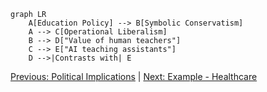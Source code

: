```mermaid
graph LR
    A[Education Policy] --> B[Symbolic Conservatism]
    A --> C[Operational Liberalism]
    B --> D["Value of human teachers"]
    C --> E["AI teaching assistants"]
    D -->|Contrasts with| E
```
[Previous: Political Implications](05_political_implications.md) | [Next: Example - Healthcare](07_example_healthcare.md)
